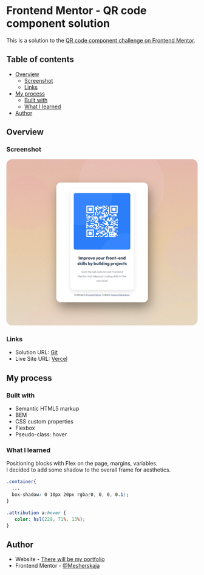 # Frontend Mentor - QR code component solution

This is a solution to the [QR code component challenge on Frontend Mentor](https://www.frontendmentor.io/challenges/qr-code-component-iux_sIO_H). 

## Table of contents

- [Overview](#overview)
  - [Screenshot](#screenshot)
  - [Links](#links)
- [My process](#my-process)
  - [Built with](#built-with)
  - [What I learned](#what-i-learned)
- [Author](#author)

## Overview

### Screenshot

![Alt text](screenshot.png)

### Links

- Solution URL: [Git](https://github.com/Mesherskaja/qr-code-component-main)
- Live Site URL: [Vercel](https://qr-code-component-main-kappa-three.vercel.app/)

## My process

### Built with

- Semantic HTML5 markup
- BEM
- CSS custom properties
- Flexbox
- Pseudo-class: hover

### What I learned

Positioning blocks with Flex on the page, margins, variables.</br>
I decided to add some shadow to the overall frame for aesthetics.

```css
.container{
  ...
  box-shadow: 0 10px 20px rgba(0, 0, 0, 0.1);
}
```
```css
.attribution a:hover {
   color: hsl(229, 71%, 13%);
}
```

## Author

- Website - [There will be my portfolio](#)
- Frontend Mentor - [@Mesherskaja](https://www.frontendmentor.io/profile/Mesherskaja)

